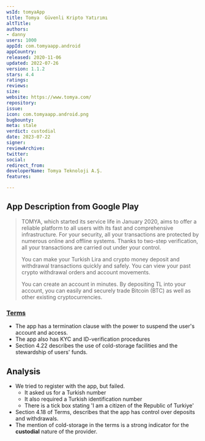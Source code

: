 ```yaml
---
wsId: tomyaApp
title: Tomya  Güvenli Kripto Yatırımı
altTitle: 
authors:
- danny
users: 1000
appId: com.tomyaapp.android
appCountry: 
released: 2020-11-06
updated: 2022-07-26
version: 1.1.2
stars: 4.4
ratings: 
reviews: 
size: 
website: https://www.tomya.com/
repository: 
issue: 
icon: com.tomyaapp.android.png
bugbounty: 
meta: stale
verdict: custodial
date: 2023-07-22
signer: 
reviewArchive: 
twitter: 
social: 
redirect_from: 
developerName: Tomya Teknoloji A.Ş.
features: 

---
```


## App Description from Google Play 

> TOMYA, which started its service life in January 2020, aims to offer a reliable platform to all users with its fast and comprehensive infrastructure. For your security, all your transactions are protected by numerous online and offline systems. Thanks to two-step verification, all your transactions are carried out under your control.
>
> You can make your Turkish Lira and crypto money deposit and withdrawal transactions quickly and safely. You can view your past crypto withdrawal orders and account movements.
>
> You can create an account in minutes. By depositing TL into your account, you can easily and securely trade Bitcoin (BTC) as well as other existing cryptocurrencies.

### [Terms](https://www.tomya.com/kullanici-sozlesmesi) 

- The app has a termination clause with the power to suspend the user's account and access. 
- The app also has KYC and ID-verification procedures
- Section 4.22 describes the use of cold-storage facilities and the stewardship of users' funds.

## Analysis 

- We tried to register with the app, but failed. 
  - It asked us for a Turkish number
  - It also required a Turkish identification number 
  - There is a tick box stating 'I am a citizen of the Republic of Turkiye'
- Section 4.18 of Terms, describes that the app has control over deposits and withdrawals.
- The mention of cold-storage in the terms is a strong indicator for the **custodial** nature of the provider. 